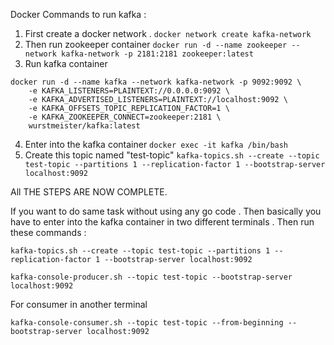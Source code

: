 Docker Commands to run kafka : 

1. First create a docker network . 
```docker network create kafka-network```
2. Then run zookeeper container
```docker run -d --name zookeeper --network kafka-network -p 2181:2181 zookeeper:latest```
3. Run kafka container
```
docker run -d --name kafka --network kafka-network -p 9092:9092 \
    -e KAFKA_LISTENERS=PLAINTEXT://0.0.0.0:9092 \
    -e KAFKA_ADVERTISED_LISTENERS=PLAINTEXT://localhost:9092 \
    -e KAFKA_OFFSETS_TOPIC_REPLICATION_FACTOR=1 \
    -e KAFKA_ZOOKEEPER_CONNECT=zookeeper:2181 \
    wurstmeister/kafka:latest
```
4. Enter into the kafka container 
```docker exec -it kafka /bin/bash```
5. Create this topic named "test-topic"
```kafka-topics.sh --create --topic test-topic --partitions 1 --replication-factor 1 --bootstrap-server localhost:9092```
<!-- This command should run inside the kafka container -->

All THE STEPS ARE NOW COMPLETE.

If you want to do same task without using any go code . Then basically you have to enter into the kafka container in two different terminals . Then run these commands : 

```kafka-topics.sh --create --topic test-topic --partitions 1 --replication-factor 1 --bootstrap-server localhost:9092```

```kafka-console-producer.sh --topic test-topic --bootstrap-server localhost:9092```

For consumer in another terminal 

```kafka-console-consumer.sh --topic test-topic --from-beginning --bootstrap-server localhost:9092```